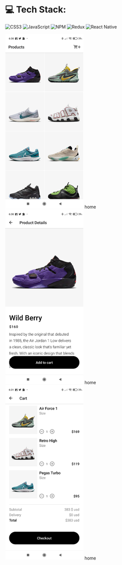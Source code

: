 # 💻 Tech Stack:
![CSS3](https://img.shields.io/badge/css3-%231572B6.svg?style=for-the-badge&logo=css3&logoColor=white) ![JavaScript](https://img.shields.io/badge/javascript-%23323330.svg?style=for-the-badge&logo=javascript&logoColor=%23F7DF1E)  ![NPM](https://img.shields.io/badge/NPM-%23000000.svg?style=for-the-badge&logo=npm&logoColor=white)  ![Redux](https://img.shields.io/badge/redux-%23593d88.svg?style=for-the-badge&logo=redux&logoColor=white) 
![React Native](https://img.shields.io/badge/react_native-%2320232a.svg?style=for-the-badge&logo=react&logoColor=%2361DAFB)
<div style="display:block;">
  <img src="images/Screenshot_2023-04-07-06-30-33-018_com.zangets404.NikeApp.jpg" alt="Image" style="width: 50%;">
home
<img src="images/Screenshot_2023-04-07-06-30-46-193_com.zangets404.NikeApp.jpg" alt="Image" style="width: 50%;">
home
<img src="images/Screenshot_2023-04-07-06-31-02-671_com.zangets404.NikeApp.jpg" alt="Image" style="width: 50%;">
home

  <div/>




